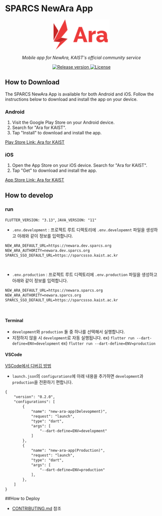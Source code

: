 # SPARCS NewAra App

<p align=center>
  <a href="https://newara.sparcs.org">
    <img
      src="https://raw.githubusercontent.com/sparcs-kaist/new-ara-app/dev/assets/images/logo.svg"
      alt="Ara Logo"
      height="100"
    >
  </a>
</p>
<p align=center>
  <em>Mobile app for NewAra, KAIST's official community service</em>
</p>
<p align="center">
  <a href="#">
    <img
      src="https://img.shields.io/github/v/release/sparcs-kaist/new-ara-app?display_name=tag"
      alt="Release version"
    />
  </a>
  </a>
  <a href="#">
    <img
      src="https://img.shields.io/github/license/sparcs-kaist/new-ara-app"
      alt="License"
    />
  </a>
</p>

## How to Download
The SPARCS NewAra App is available for both Android and iOS. Follow the instructions below to download and install the app on your device.

### Android
1. Visit the Google Play Store on your Android device.
2. Search for "Ara for KAIST".
3. Tap "Install" to download and install the app.

[Play Store Link: Ara for KAIST](https://play.google.com/store/apps/details?id=org.sparcs.newara)

### iOS
1. Open the App Store on your iOS device.
Search for "Ara for KAIST".
2. Tap "Get" to download and install the app.

[App Store Link: Ara for KAIST](https://apps.apple.com/kr/app/ara-for-kaist/id6457209147)

## How to develop
### run

`FLUTTER_VERSION: "3.13"`, `JAVA_VERSION: "11"`


- `.env.development` : 프로젝트 루트 디렉토리에 `.env.developemnt` 파일을 생성하고 아래와 같이 정보를 입력합니다.
```env
NEW_ARA_DEFAULT_URL=https://newara.dev.sparcs.org
NEW_ARA_AUTHORITY=newara.dev.sparcs.org
SPARCS_SSO_DEFAULT_URL=https://sparcssso.kaist.ac.kr
```
<br>

- `.env.production` : 프로젝트 루트 디렉토리에 `.env.production` 파일을 생성하고 아래와 같이 정보를 입력합니다.
```env
NEW_ARA_DEFAULT_URL=https://newara.sparcs.org
NEW_ARA_AUTHORITY=newara.sparcs.org
SPARCS_SSO_DEFAULT_URL=https://sparcssso.kaist.ac.kr
```

<br>

#### Terminal

- `development`와 `production` 둘 중 하나를 선택해서 실행합니다.
- 지정하지 않을 시 `development`로 자동 실행됩니다.
ex) `flutter run --dart-define=ENV=development`
ex) `flutter run --dart-define=ENV=production`

#### VSCode

[VSCode에서 디버깅 방법](https://code.visualstudio.com/docs/editor/debugging)

- `launch.json`의 `configurations`에 아래 내용을 추가하면 `development`과 `production`을 전환하기 편합니다.
```
{
    "version": "0.2.0",
    "configurations": [
        {
            "name": "new-ara-app(Delevopment)",
            "request": "launch",
            "type": "dart",
            "args": [
                "--dart-define=ENV=development"
            ]
        },
        {
            "name": "new-ara-app(Production)",
            "request": "launch",
            "type": "dart",
            "args": [
                "--dart-define=ENV=production"
            ],
        },
    ]
}
```

##How to Deploy
- [CONTRIBUTING.md](https://github.com/sparcs-kaist/new-ara-app/blob/dev/CONTRIBUTING.md) 참조